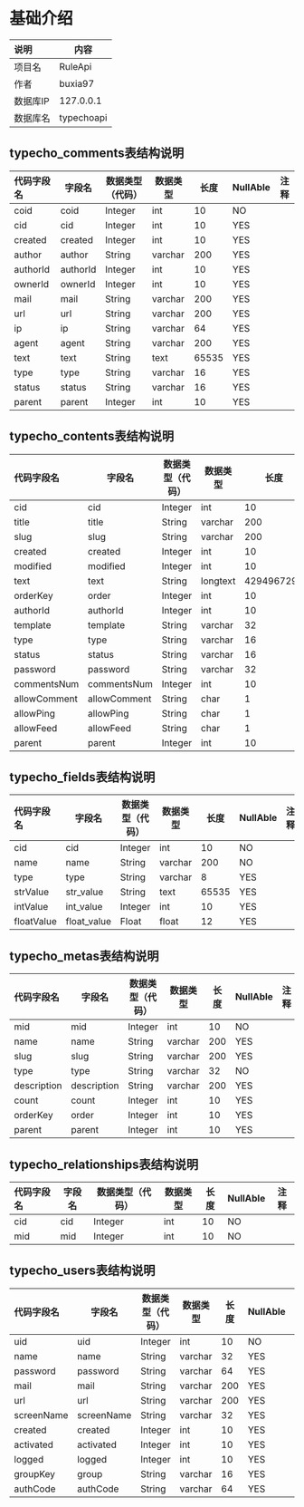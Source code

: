 # 基础介绍

| 说明     | 内容 |
| :------- | ---- |
| 项目名   | RuleApi |
| 作者     | buxia97 |
| 数据库IP | 127.0.0.1 |
| 数据库名 | typechoapi |

## typecho_comments表结构说明
| 代码字段名 | 字段名 | 数据类型（代码） | 数据类型 | 长度 | NullAble | 注释 |
| :--------- | ------ | ---------------- | -------- | ---- | -------------- | ---- |
| coid | coid | Integer | int | 10 | NO |  |
| cid | cid | Integer | int | 10 | YES |  |
| created | created | Integer | int | 10 | YES |  |
| author | author | String | varchar | 200 | YES |  |
| authorId | authorId | Integer | int | 10 | YES |  |
| ownerId | ownerId | Integer | int | 10 | YES |  |
| mail | mail | String | varchar | 200 | YES |  |
| url | url | String | varchar | 200 | YES |  |
| ip | ip | String | varchar | 64 | YES |  |
| agent | agent | String | varchar | 200 | YES |  |
| text | text | String | text | 65535 | YES |  |
| type | type | String | varchar | 16 | YES |  |
| status | status | String | varchar | 16 | YES |  |
| parent | parent | Integer | int | 10 | YES |  |

## typecho_contents表结构说明
| 代码字段名 | 字段名 | 数据类型（代码） | 数据类型 | 长度 | NullAble | 注释 |
| :--------- | ------ | ---------------- | -------- | ---- | -------------- | ---- |
| cid | cid | Integer | int | 10 | NO |  |
| title | title | String | varchar | 200 | YES |  |
| slug | slug | String | varchar | 200 | YES |  |
| created | created | Integer | int | 10 | YES |  |
| modified | modified | Integer | int | 10 | YES |  |
| text | text | String | longtext | 4294967295 | YES |  |
| orderKey | order | Integer | int | 10 | YES |  |
| authorId | authorId | Integer | int | 10 | YES |  |
| template | template | String | varchar | 32 | YES |  |
| type | type | String | varchar | 16 | YES |  |
| status | status | String | varchar | 16 | YES |  |
| password | password | String | varchar | 32 | YES |  |
| commentsNum | commentsNum | Integer | int | 10 | YES |  |
| allowComment | allowComment | String | char | 1 | YES |  |
| allowPing | allowPing | String | char | 1 | YES |  |
| allowFeed | allowFeed | String | char | 1 | YES |  |
| parent | parent | Integer | int | 10 | YES |  |

## typecho_fields表结构说明
| 代码字段名 | 字段名 | 数据类型（代码） | 数据类型 | 长度 | NullAble | 注释 |
| :--------- | ------ | ---------------- | -------- | ---- | -------------- | ---- |
| cid | cid | Integer | int | 10 | NO |  |
| name | name | String | varchar | 200 | NO |  |
| type | type | String | varchar | 8 | YES |  |
| strValue | str_value | String | text | 65535 | YES |  |
| intValue | int_value | Integer | int | 10 | YES |  |
| floatValue | float_value | Float | float | 12 | YES |  |

## typecho_metas表结构说明
| 代码字段名 | 字段名 | 数据类型（代码） | 数据类型 | 长度 | NullAble | 注释 |
| :--------- | ------ | ---------------- | -------- | ---- | -------------- | ---- |
| mid | mid | Integer | int | 10 | NO |  |
| name | name | String | varchar | 200 | YES |  |
| slug | slug | String | varchar | 200 | YES |  |
| type | type | String | varchar | 32 | NO |  |
| description | description | String | varchar | 200 | YES |  |
| count | count | Integer | int | 10 | YES |  |
| orderKey | order | Integer | int | 10 | YES |  |
| parent | parent | Integer | int | 10 | YES |  |

## typecho_relationships表结构说明
| 代码字段名 | 字段名 | 数据类型（代码） | 数据类型 | 长度 | NullAble | 注释 |
| :--------- | ------ | ---------------- | -------- | ---- | -------------- | ---- |
| cid | cid | Integer | int | 10 | NO |  |
| mid | mid | Integer | int | 10 | NO |  |

## typecho_users表结构说明
| 代码字段名 | 字段名 | 数据类型（代码） | 数据类型 | 长度 | NullAble | 注释 |
| :--------- | ------ | ---------------- | -------- | ---- | -------------- | ---- |
| uid | uid | Integer | int | 10 | NO |  |
| name | name | String | varchar | 32 | YES |  |
| password | password | String | varchar | 64 | YES |  |
| mail | mail | String | varchar | 200 | YES |  |
| url | url | String | varchar | 200 | YES |  |
| screenName | screenName | String | varchar | 32 | YES |  |
| created | created | Integer | int | 10 | YES |  |
| activated | activated | Integer | int | 10 | YES |  |
| logged | logged | Integer | int | 10 | YES |  |
| groupKey | group | String | varchar | 16 | YES |  |
| authCode | authCode | String | varchar | 64 | YES |  |









